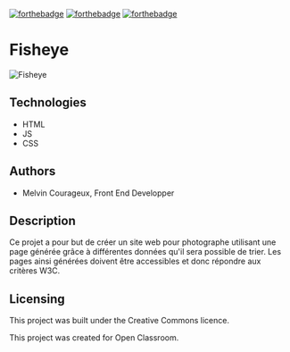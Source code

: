 [![forthebadge](https://forthebadge.com/images/badges/uses-css.svg)](https://forthebadge.com)   [![forthebadge](https://forthebadge.com/images/badges/uses-html.svg)](https://forthebadge.com)  [![forthebadge](https://forthebadge.com/images/badges/made-with-javascript.svg)](https://forthebadge.com)

# Fisheye

![Fisheye](https://user.oc-static.com/upload/2020/08/18/15977566540758_15975854296086_image1%20%281%29.png)

## Technologies
- HTML
- JS
- CSS 

## Authors

- Melvin Courageux, Front End Developper

## Description

Ce projet a pour but de créer un site web pour photographe utilisant une page générée grâce à différentes données qu'il sera possible de trier. Les pages ainsi générées doivent être accessibles et donc répondre aux critères W3C.

## Licensing

This project was built under the Creative Commons licence.

This project was created for Open Classroom.
